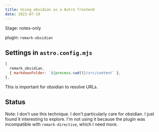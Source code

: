 ```yaml
---
title: Using obsidian as a Astro frontend
date: 2023-07-19
---
```


Stage: notes-only

plugin: `remark-obsidian`

## Settings in `astro.config.mjs`

```js
[
  remark_obsidian,
  { markdownFolder: `${process.cwd()}/src/content` },
],
```

This is important for obsidian to resolve URLs.

## Status

Note: I don't use this technique. I don't particularly care for obsidian. I just found it interesting to explore.
I'm not using it because the plugin was incompatible with `remark-directive`, which I need more.